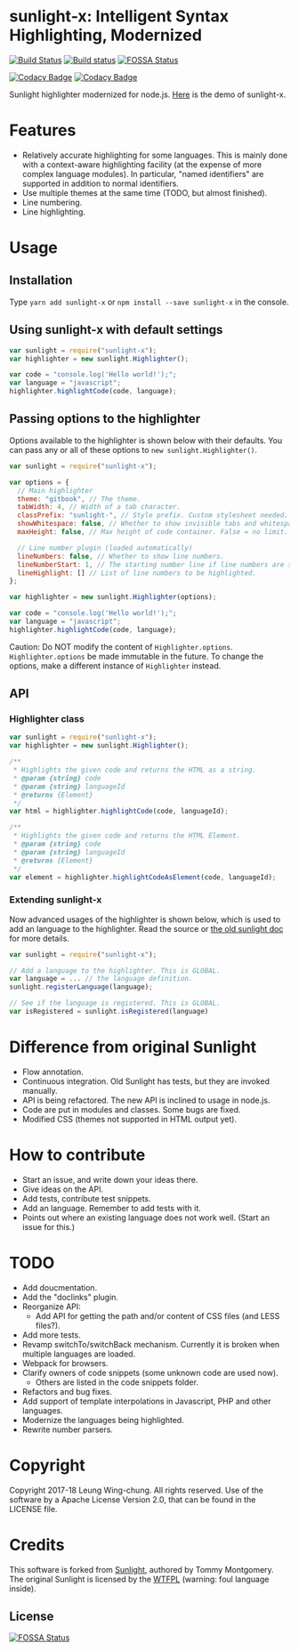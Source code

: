 # sunlight-x: Intelligent Syntax Highlighting, Modernized

[![Build Status](https://travis-ci.org/lwchkg/sunlight-x.svg?branch=master)](https://travis-ci.org/lwchkg/sunlight-x)
[![Build status](https://ci.appveyor.com/api/projects/status/ilr6lbjngs8x5abg?svg=true)](https://ci.appveyor.com/project/lwchkg/sunlight-x)
[![FOSSA Status](https://app.fossa.io/api/projects/git%2Bgithub.com%2Flwchkg%2Fsunlight-x.svg?type=shield)](https://app.fossa.io/projects/git%2Bgithub.com%2Flwchkg%2Fsunlight-x?ref=badge_shield)

[![Codacy Badge](https://api.codacy.com/project/badge/Grade/d34cdc3875a94bafb62c822ba120b4cd)](https://www.codacy.com/app/lwchkg/sunlight-x?utm_source=github.com&amp;utm_medium=referral&amp;utm_content=lwchkg/sunlight-x&amp;utm_campaign=Badge_Grade)
[![Codacy Badge](https://api.codacy.com/project/badge/Coverage/d34cdc3875a94bafb62c822ba120b4cd)](https://www.codacy.com/app/lwchkg/sunlight-x?utm_source=github.com&utm_medium=referral&utm_content=lwchkg/sunlight-x&utm_campaign=Badge_Coverage)

Sunlight highlighter modernized for node.js.
[Here](https://raw.githack.com/lwchkg/sunlight-x/master/test/output/integration-expected.html) is the demo of sunlight-x.


# Features

- Relatively accurate highlighting for some languages.
  This is mainly done with a context-aware highlighting facility (at the expense of more complex language modules).
  In particular, "named identifiers" are supported in addition to normal identifiers.
- Use multiple themes at the same time (TODO, but almost finished).
- Line numbering.
- Line highlighting.


# Usage

## Installation

Type `yarn add sunlight-x` or `npm install --save sunlight-x` in the console.


## Using sunlight-x with default settings

```javascript
var sunlight = require("sunlight-x");
var highlighter = new sunlight.Highlighter();

var code = "console.log('Hello world!');";
var language = "javascript";
highlighter.highlightCode(code, language);
```


## Passing options to the highlighter

Options available to the highlighter is shown below with their defaults.
You can pass any or all of these options to `new sunlight.Highlighter()`.

```javascript
var sunlight = require("sunlight-x");

var options = {
  // Main highlighter
  theme: "gitbook", // The theme.
  tabWidth: 4, // Width of a tab character.
  classPrefix: "sunlight-", // Style prefix. Custom stylesheet needed.
  showWhitespace: false, // Whether to show invisible tabs and whitespaces.
  maxHeight: false, // Max height of code container. False = no limit.

  // Line number plugin (loaded automatically)
  lineNumbers: false, // Whether to show line numbers.
  lineNumberStart: 1, // The starting number line if line numbers are shown.
  lineHighlight: [] // List of line numbers to be highlighted.
};

var highlighter = new sunlight.Highlighter(options);

var code = "console.log('Hello world!');";
var language = "javascript";
highlighter.highlightCode(code, language);
```

Caution: Do NOT modify the content of `Highlighter.options`.
`Highlighter.options` be made immutable in the future.
To change the options, make a different instance of `Highlighter` instead.


## API

### Highlighter class

```javascript
var sunlight = require("sunlight-x");
var highlighter = new sunlight.Highlighter();

/**
 * Highlights the given code and returns the HTML as a string.
 * @param {string} code
 * @param {string} languageId
 * @returns {Element}
 */
var html = highlighter.highlightCode(code, languageId);

/**
 * Highlights the given code and returns the HTML Element.
 * @param {string} code
 * @param {string} languageId
 * @returns {Element}
 */
var element = highlighter.highlightCodeAsElement(code, languageId);
```

### Extending sunlight-x

Now advanced usages of the highlighter is shown below, which is used to add an language to the highlighter.
Read the source or [the old sunlight doc](http://sunlightjs.com/docs.html#register-language) for more details.

```javascript
var sunlight = require("sunlight-x");

// Add a language to the highlighter. This is GLOBAL.
var language = ... // the language definition.
sunlight.registerLanguage(language);

// See if the language is registered. This is GLOBAL.
var isRegistered = sunlight.isRegistered(language)
```


# Difference from original Sunlight

- Flow annotation.
- Continuous integration. Old Sunlight has tests, but they are invoked manually.
- API is being refactored. The new API is inclined to usage in node.js.
- Code are put in modules and classes. Some bugs are fixed.
- Modified CSS (themes not supported in HTML output yet).


# How to contribute

- Start an issue, and write down your ideas there.
- Give ideas on the API.
- Add tests, contribute test snippets.
- Add an language. Remember to add tests with it.
- Points out where an existing language does not work well. (Start an issue for this.)


# TODO

- Add doucmentation.
- Add the "doclinks" plugin.
- Reorganize API:
  - Add API for getting the path and/or content of CSS files (and LESS files?).
- Add more tests.
- Revamp switchTo/switchBack mechanism. Currently it is broken when multiple languages are loaded.
- Webpack for browsers.
- Clarify owners of code snippets (some unknown code are used now).
  - Others are listed in the code snippets folder.
- Refactors and bug fixes.
- Add support of template interpolations in Javascript, PHP and other languages.
- Modernize the languages being highlighted.
- Rewrite number parsers.


# Copyright

Copyright 2017-18 Leung Wing-chung. All rights reserved.
Use of the software by a Apache License Version 2.0, that can be found in the LICENSE file.


# Credits

This software is forked from [Sunlight](http://sunlightjs.com/), authored by Tommy Montgomery.
The original Sunlight is licensed by the [WTFPL](http://www.wtfpl.net/about/) (warning: foul language inside).


## License
[![FOSSA Status](https://app.fossa.io/api/projects/git%2Bgithub.com%2Flwchkg%2Fsunlight-x.svg?type=large)](https://app.fossa.io/projects/git%2Bgithub.com%2Flwchkg%2Fsunlight-x?ref=badge_large)